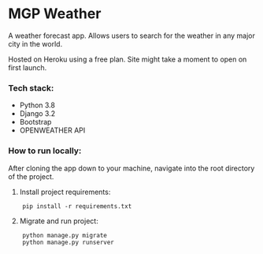 # MGP Weather

A weather forecast app. Allows users to search for the weather in any major city in the world.

Hosted on Heroku using a free plan. Site might take a moment to open on first launch.

### Tech stack:

* Python 3.8
* Django 3.2
* Bootstrap
* OPENWEATHER API

### How to run locally:

After cloning the app down to your machine, navigate into the root directory of the project. 

1. Install project requirements:
```
    pip install -r requirements.txt
```
2. Migrate and run project:
``` 
    python manage.py migrate
    python manage.py runserver
```
